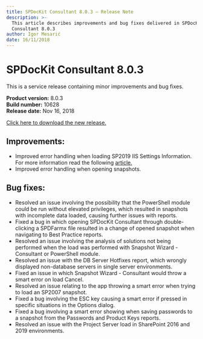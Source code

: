 ```yaml
---
title: SPDocKit Consultant 8.0.3 — Release Note
description: >-
  This article describes improvements and bug fixes delivered in SPDocKit
  Consultant 8.0.3
author: Igor Mesarić
date: 16/11/2018
---
```


# SPDocKit Consultant 8.0.3

This is a service release containing minor improvements and bug fixes.

**Product version:** 8.0.3  
**Build number:** 10628  
**Release date:** Nov 16, 2018

[Click here to download the new release.](https://www.syskit.com/products/spdockit/download/)

## Improvements:

* Improved error handling when loading SP2019 IIS Settings Information. For more information read the following [article.](../faq/troubleshooting/error-while-loading-iis-settings.md)
* Improved error handling when opening snapshots.

## Bug fixes:

* Resolved an issue involving the possibility that the PowerShell module could be run without elevated privileges, which resulted in snapshots with incomplete data loaded, causing further issues with reports. 
* Fixed a bug in which opening SPDocKit Consultant through double-clicking a SPDFarmx file resulted in a change of opened snapshot when navigating to Best Practice reports. 
* Resolved an issue involving the analysis of solutions not being performed when the load was performed with Snapshot Wizard - Consultant or PowerShell module.  
* Resolved an issue with the DB Server Hotfixes report, which wrongly displayed non-database servers in single server environments. 
* Fixed an issue in which Snapshot Wizard - Consultant would throw a smart error on load Cancel.
* Resolved an issue relating to the app throwing a smart error when trying to load an SP2007 snapshot.
* Fixed a bug involving the ESC key causing a smart error if pressed in specific situations in the Options dialog.
* Fixed a bug involving a smart error showing when saving passwords to a snapshot from the Passwords and Product Keys reports.
* Resolved an issue with the Project Server load in SharePoint 2016 and 2019 environments.

